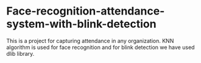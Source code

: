 # Face-recognition-attendance-system-with-blink-detection
This  is a project for capturing attendance in any organization. KNN algorithm is used for face recognition and for blink detection we have used dlib library. 

